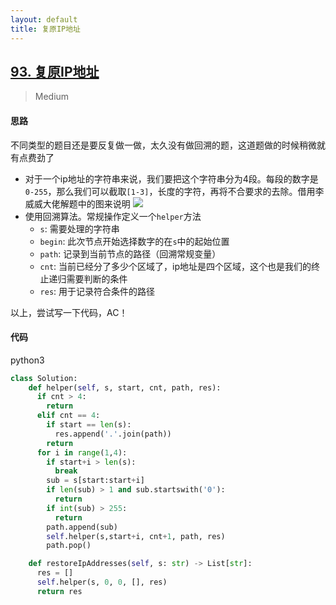 ```yaml
---
layout: default
title: 复原IP地址
---
```


## [93\. 复原IP地址](https://leetcode-cn.com/problems/restore-ip-addresses/)

> Medium

#### 思路

不同类型的题目还是要反复做一做，太久没有做回溯的题，这道题做的时候稍微就有点费劲了

* 对于一个ip地址的字符串来说，我们要把这个字符串分为4段。每段的数字是`0-255`，那么我们可以截取`[1-3]`，长度的字符，再将不合要求的去除。借用李威威大佬解题中的图来说明
![](https://pic.leetcode-cn.com/b581bdde1cef982f0af3182af17fc3c41960c76a7445af0dcfd445c89b4c2eaa-%E3%80%8C%E5%8A%9B%E6%89%A3%E3%80%8D%E7%AC%AC%2093%20%E9%A2%98%EF%BC%9A%E5%A4%8D%E5%8E%9F%20IP%20%E5%9C%B0%E5%9D%80-1.png)
* 使用回溯算法。常规操作定义一个`helper`方法
    * `s`: 需要处理的字符串
    * `begin`: 此次节点开始选择数字的在`s`中的起始位置
    * `path`: 记录到当前节点的路径（回溯常规变量）
    * `cnt`: 当前已经分了多少个区域了，ip地址是四个区域，这个也是我们的终止递归需要判断的条件
    * `res`: 用于记录符合条件的路径

以上，尝试写一下代码，AC！

#### 代码
python3
```python
class Solution:
    def helper(self, s, start, cnt, path, res):
      if cnt > 4:
        return
      elif cnt == 4:
        if start == len(s):
          res.append('.'.join(path))
        return
      for i in range(1,4):
        if start+i > len(s):
          break
        sub = s[start:start+i]
        if len(sub) > 1 and sub.startswith('0'):
          return
        if int(sub) > 255:
          return
        path.append(sub)
        self.helper(s,start+i, cnt+1, path, res)
        path.pop()

    def restoreIpAddresses(self, s: str) -> List[str]:
      res = []
      self.helper(s, 0, 0, [], res)
      return res
```
